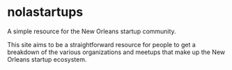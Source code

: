 nolastartups
============

A simple resource for the New Orleans startup community. 

This site aims to be a straightforward resource for people to get a breakdown of the various organizations and meetups that make up the New Orleans startup ecosystem. 
